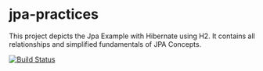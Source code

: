 # jpa-practices

This project depicts the Jpa Example with Hibernate using H2. It contains all relationships and simplified fundamentals of JPA Concepts.  

[![Build Status](https://travis-ci.org/kaanaktas/jpa-practices.svg?branch=master)](https://travis-ci.org/kaanaktas/jpa-practices)
   
